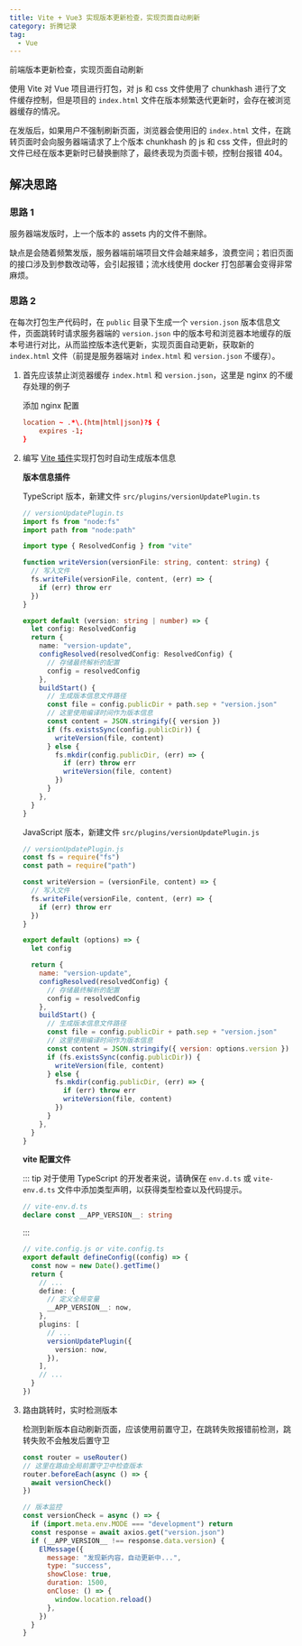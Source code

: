 ```yaml
---
title: Vite + Vue3 实现版本更新检查，实现页面自动刷新
category: 折腾记录
tag:
  - Vue
---
```


前端版本更新检查，实现页面自动刷新

<!-- more -->

使用 Vite 对 Vue 项目进行打包，对 js 和 css 文件使用了 chunkhash 进行了文件缓存控制，但是项目的 `index.html` 文件在版本频繁迭代更新时，会存在被浏览器缓存的情况。

在发版后，如果用户不强制刷新页面，浏览器会使用旧的 `index.html` 文件，在跳转页面时会向服务器端请求了上个版本 chunkhash 的 js 和 css 文件，但此时的文件已经在版本更新时已替换删除了，最终表现为页面卡顿，控制台报错 404。

## 解决思路

### 思路 1

服务器端发版时，上一个版本的 assets 内的文件不删除。

缺点是会随着频繁发版，服务器端前端项目文件会越来越多，浪费空间；若旧页面的接口涉及到参数改动等，会引起报错；流水线使用 docker 打包部署会变得非常麻烦。

### 思路 2

在每次打包生产代码时，在 `public` 目录下生成一个 `version.json` 版本信息文件，页面跳转时请求服务器端的 `version.json` 中的版本号和浏览器本地缓存的版本号进行对比，从而监控版本迭代更新，实现页面自动更新，获取新的 `index.html` 文件（前提是服务器端对 `index.html` 和 `version.json` 不缓存）。

1. 首先应该禁止浏览器缓存 `index.html` 和 `version.json`，这里是 nginx 的不缓存处理的例子

   添加 nginx 配置

   ```conf
   location ~ .*\.(htm|html|json)?$ {
       expires -1;
   }
   ```

2. 编写 [Vite 插件](https://vitejs.cn/guide/api-plugin.html)实现打包时自动生成版本信息

   **版本信息插件**

   TypeScript 版本，新建文件 `src/plugins/versionUpdatePlugin.ts`

   ```typescript
   // versionUpdatePlugin.ts
   import fs from "node:fs"
   import path from "node:path"

   import type { ResolvedConfig } from "vite"

   function writeVersion(versionFile: string, content: string) {
     // 写入文件
     fs.writeFile(versionFile, content, (err) => {
       if (err) throw err
     })
   }

   export default (version: string | number) => {
     let config: ResolvedConfig
     return {
       name: "version-update",
       configResolved(resolvedConfig: ResolvedConfig) {
         // 存储最终解析的配置
         config = resolvedConfig
       },
       buildStart() {
         // 生成版本信息文件路径
         const file = config.publicDir + path.sep + "version.json"
         // 这里使用编译时间作为版本信息
         const content = JSON.stringify({ version })
         if (fs.existsSync(config.publicDir)) {
           writeVersion(file, content)
         } else {
           fs.mkdir(config.publicDir, (err) => {
             if (err) throw err
             writeVersion(file, content)
           })
         }
       },
     }
   }
   ```

   JavaScript 版本，新建文件 `src/plugins/versionUpdatePlugin.js`

   ```javascript
   // versionUpdatePlugin.js
   const fs = require("fs")
   const path = require("path")

   const writeVersion = (versionFile, content) => {
     // 写入文件
     fs.writeFile(versionFile, content, (err) => {
       if (err) throw err
     })
   }

   export default (options) => {
     let config

     return {
       name: "version-update",
       configResolved(resolvedConfig) {
         // 存储最终解析的配置
         config = resolvedConfig
       },
       buildStart() {
         // 生成版本信息文件路径
         const file = config.publicDir + path.sep + "version.json"
         // 这里使用编译时间作为版本信息
         const content = JSON.stringify({ version: options.version })
         if (fs.existsSync(config.publicDir)) {
           writeVersion(file, content)
         } else {
           fs.mkdir(config.publicDir, (err) => {
             if (err) throw err
             writeVersion(file, content)
           })
         }
       },
     }
   }
   ```

   **vite 配置文件**

   ::: tip
   对于使用 TypeScript 的开发者来说，请确保在 `env.d.ts` 或 `vite-env.d.ts` 文件中添加类型声明，以获得类型检查以及代码提示。

   ```typescript
   // vite-env.d.ts
   declare const __APP_VERSION__: string
   ```

   :::

   ```typescript
   // vite.config.js or vite.config.ts
   export default defineConfig((config) => {
     const now = new Date().getTime()
     return {
       // ...
       define: {
         // 定义全局变量
         __APP_VERSION__: now,
       },
       plugins: [
         // ...
         versionUpdatePlugin({
           version: now,
         }),
       ],
       // ...
     }
   })
   ```

3. 路由跳转时，实时检测版本

   检测到新版本自动刷新页面，应该使用前置守卫，在跳转失败报错前检测，跳转失败不会触发后置守卫

   ```javascript
   const router = useRouter()
   // 这里在路由全局前置守卫中检查版本
   router.beforeEach(async () => {
     await versionCheck()
   })

   // 版本监控
   const versionCheck = async () => {
     if (import.meta.env.MODE === "development") return
     const response = await axios.get("version.json")
     if (__APP_VERSION__ !== response.data.version) {
       ElMessage({
         message: "发现新内容，自动更新中...",
         type: "success",
         showClose: true,
         duration: 1500,
         onClose: () => {
           window.location.reload()
         },
       })
     }
   }
   ```
